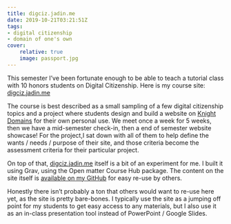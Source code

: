 ```yaml
---
title: digciz.jadin.me
date: 2019-10-21T03:21:51Z
tags:
- digital citizenship
- domain of one's own
cover:
    relative: true
    image: passport.jpg
---
```


This semester I’ve been fortunate enough to be able to teach a tutorial class with 10 honors students on Digital Citizenship. Here is my course site: [digciz.jadin.me](https://t.co/kecwvKvOx1?amp=1)

The course is best described as a small sampling of a few digital citizenship topics and a project where students design and build a website on [Knight Domains](https://knight.domains) for their own personal use. We meet once a week for 5 weeks, then we have a mid-semester check-in, then a end of semester website showcase! For the project,I sat down with all of them to help define the wants / needs / purpose of their site, and those criteria become the assessment criteria for their particular project.

On top of that, [digciz.jadin.me](https://t.co/kecwvKvOx1?amp=1) itself is a bit of an experiment for me. I built it using Grav, using the Open matter Course Hub package. The content on the site itself is [available on my GitHub](https://github.com/TaylorJadin/digciz-honors-tutorial/) for easy re-use by others.

Honestly there isn’t probably a ton that others would want to re-use here yet, as the site is pretty bare-bones. I typically use the site as a jumping off point for my students to get easy access to any materials, but I also use it as an in-class presentation tool instead of PowerPoint / Google Slides.